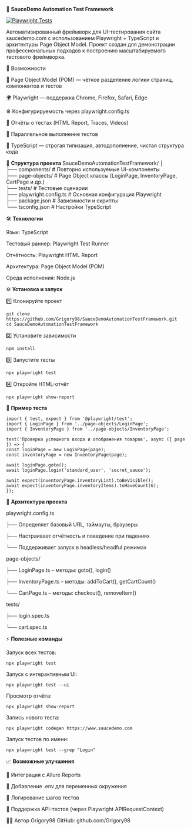 🧩 **SauceDemo Automation Test Framework**

[![Playwright Tests](https://github.com/Grigory98/SauceDemoAutomationTestFramework/actions/workflows/playwright.yml/badge.svg)](https://github.com/Grigory98/SauceDemoAutomationTestFramework/actions/workflows/playwright.yml)

Автоматизированный фреймворк для UI-тестирования сайта saucedemo.com
с использованием Playwright + TypeScript и архитектуры Page Object Model.
Проект создан для демонстрации профессиональных подходов к построению масштабируемого тестового фреймворка.

🚀 Возможности

🧠 Page Object Model (POM) — чёткое разделение логики страниц, компонентов и тестов

🌍 Playwright — поддержка Chrome, Firefox, Safari, Edge

⚙️ Конфигурируемость через playwright.config.ts

🧾 Отчёты о тестах (HTML Report, Traces, Videos)

🧪 Параллельное выполнение тестов

🧰 TypeScript — строгая типизация, автодополнение, чистая структура кода

📁 **Структура проекта**
SauceDemoAutomationTestFramework/
│<br>
├── components/ # Повторно используемые UI-компоненты<br>
├── page-objects/ # Page Object классы (LoginPage, InventoryPage, CartPage и др.)<br>
├── tests/ # Тестовые сценарии<br>
├── playwright.config.ts # Основная конфигурация Playwright<br>
├── package.json # Зависимости и скрипты<br>
└── tsconfig.json # Настройки TypeScript<br>

🛠️ **Технологии**
<p>Язык: TypeScript</p>
<p>Тестовый раннер: Playwright Test Runner</p>
<p>Отчётность: Playwright HTML Report</p>
<p>Архитектура: Page Object Model (POM)</p>
<p>Среда исполнения: Node.js</p>

⚙️ **Установка и запуск**
<p>1️⃣ Клонируйте проект</p>

```
git clone https://github.com/Grigory98/SauceDemoAutomationTestFramework.git
cd SauceDemoAutomationTestFramework
```

<p>2️⃣ Установите зависимости</p>

```
npm install
```
<p>3️⃣ Запустите тесты</p>

```
npx playwright test
```

<p>4️⃣ Откройте HTML-отчёт</p>

```
npx playwright show-report
```

🧩 **Пример теста**
```
import { test, expect } from '@playwright/test';
import { LoginPage } from '../page-objects/LoginPage';
import { InventoryPage } from '../page-objects/InventoryPage';

test('Проверка успешного входа и отображения товаров', async ({ page }) => {
const loginPage = new LoginPage(page);
const inventoryPage = new InventoryPage(page);

await loginPage.goto();
await loginPage.login('standard_user', 'secret_sauce');

await expect(inventoryPage.inventoryList).toBeVisible();
await expect(inventoryPage.inventoryItems).toHaveCount(6);
});
```

🧱 **Архитектура проекта**

playwright.config.ts
<p>├── Определяет базовый URL, таймауты, браузеры</p>
<p>├── Настраивает отчётность и поведение при падениях</p>
<p>└── Поддерживает запуск в headless/headful режимах</p>

page-objects/
<p>├── LoginPage.ts – методы: goto(), login()</p>
<p>├── InventoryPage.ts – методы: addToCart(), getCartCount()</p>
<p>└── CartPage.ts – методы: checkout(), removeItem()</p>

tests/
<p>├── login.spec.ts</p>
<p>└── cart.spec.ts</p>

⚡ **Полезные команды**

Запуск всех тестов:

```
npx playwright test 
```

Запуск с интерактивным UI:

```
npx playwright test --ui 
```

Просмотр отчёта:
```
npx playwright show-report 
```

Запись нового теста:
```
npx playwright codegen https://www.saucedemo.com 
```

Запуск тестов по имени:

```
npx playwright test --grep "Login"
```

📈 **Возможные улучшения**

🔹 Интеграция с Allure Reports

🔹 Добавление .env для переменных окружения

🔹 Логирование шагов тестов

🔹 Поддержка API-тестов (через Playwright APIRequestContext)

🧑‍💻 Автор
Grigory98
GitHub: github.com/Grigory98
